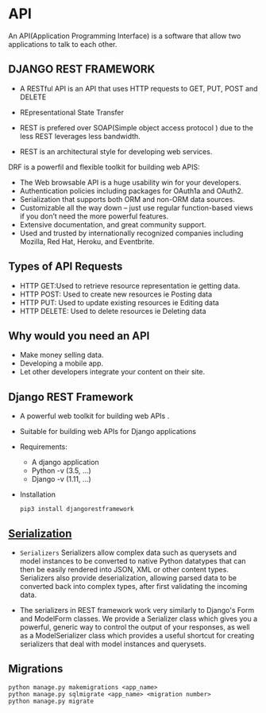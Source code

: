 API
=

An API(Application Programming Interface) is a software that allow two applications to talk to each other.

DJANGO REST FRAMEWORK
-


- A RESTful API is an API that uses HTTP requests to GET, PUT, POST and DELETE 

- REpresentational State Transfer

- REST is prefered over SOAP(Simple object access protocol ) due to the less REST leverages less bandwidth.

- REST is an architectural style for developing web services.

DRF is a powerfil and flexible toolkit for building web APIS:

- The Web browsable API is a huge usability win for your developers.
- Authentication policies including packages for OAuth1a and OAuth2.
- Serialization that supports both ORM and non-ORM data sources.
- Customizable all the way down – just use regular function-based views if you don’t need the more powerful features.
- Extensive documentation, and great community support.
- Used and trusted by internationally recognized companies including Mozilla, Red Hat, Heroku, and Eventbrite.

Types of API Requests
-

- HTTP GET:Used to retrieve resource representation ie getting data.
- HTTP POST: Used to create new resources ie Posting data
- HTTP PUT: Used to update existing resources ie Editing data
- HTTP DELETE: Used to delete resources ie Deleting data

Why would you need an API
-

- Make money selling data.
- Developing a mobile app.
- Let other developers integrate your content on their site.

Django REST Framework
-

- A powerful web toolkit for building web APIs .
- Suitable for building web APIs for Django applications
- Requirements:
  - A django application
  - Python -v (3.5, ...)
  - Django -v (1.11, ...)

- Installation

  ```
  pip3 install djangorestframework
  ```

[Serialization](https://www.django-rest-framework.org/api-guide/serializers/)
-

- `Serializers` Serializers allow complex data such as querysets and model instances to be converted to native Python datatypes that can then be easily rendered into JSON, XML or other content types. Serializers also provide deserialization, allowing parsed data to be converted back into complex types, after first validating the incoming data.

- The serializers in REST framework work very similarly to Django's Form and ModelForm classes. We provide a Serializer class which gives you a powerful, generic way to control the output of your responses, as well as a ModelSerializer class which provides a useful shortcut for creating serializers that deal with model instances and querysets.

Migrations
-

```
python manage.py makemigrations <app_name>
python manage.py sqlmigrate <app_name> <migration number>
python manage.py migrate
```
